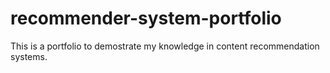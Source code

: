 # recommender-system-portfolio
This is a portfolio to demostrate my knowledge in content recommendation systems.
